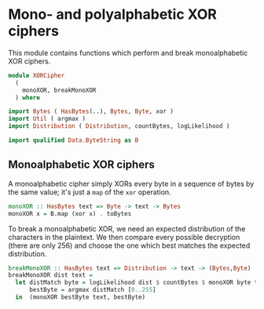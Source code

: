 # Mono- and polyalphabetic XOR ciphers

This module contains functions which perform and break
monoalphabetic XOR ciphers.

```haskell
module XORCipher
  (
    monoXOR, breakMonoXOR
  ) where

import Bytes ( HasBytes(..), Bytes, Byte, xor )
import Util ( argmax )
import Distribution ( Distribution, countBytes, logLikelihood )

import qualified Data.ByteString as B
```

## Monoalphabetic XOR ciphers

A monoalphabetic cipher simply
XORs every byte in a sequence of bytes by the same value;
it's just a `map` of the `xor` operation.

```haskell
monoXOR :: HasBytes text => Byte -> text -> Bytes
monoXOR x = B.map (xor x) . toBytes
```

To break a monoalphabetic XOR,
we need an expected distribution of the characters in the plaintext.
We then compare every possible decryption (there are only 256)
and choose the one which best matches the expected distribution.

```haskell
breakMonoXOR :: HasBytes text => Distribution -> text -> (Bytes,Byte)
breakMonoXOR dist text =
  let distMatch byte = logLikelihood dist $ countBytes $ monoXOR byte text
      bestByte = argmax distMatch [0..255]
  in  (monoXOR bestByte text, bestByte)
```
